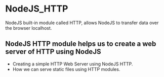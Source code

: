 # NodeJS_HTTP

NodeJS built-in module called HTTP, allows NodeJS to transfer data over the browser localhost.

## NodeJS HTTP module helps us to create a web server of HTTP using NodeJS

- Creating a simple HTTP Web Server using NodeJS HTTP.
- How we can serve static files using HTTP modules.
